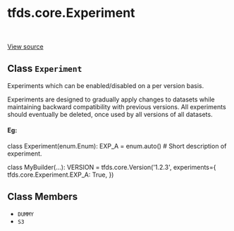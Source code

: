 <div itemscope itemtype="http://developers.google.com/ReferenceObject">
<meta itemprop="name" content="tfds.core.Experiment" />
<meta itemprop="path" content="Stable" />
<meta itemprop="property" content="DUMMY"/>
<meta itemprop="property" content="S3"/>
</div>

# tfds.core.Experiment

<!-- Insert buttons -->

<table class="tfo-notebook-buttons tfo-api" align="left">
</table>

<a target="_blank" href="https://github.com/tensorflow/datasets/tree/master/tensorflow_datasets/core/utils/version.py">View
source</a>

## Class `Experiment`

<!-- Start diff -->
Experiments which can be enabled/disabled on a per version basis.

<!-- Placeholder for "Used in" -->

Experiments are designed to gradually apply changes to datasets while
maintaining backward compatibility with previous versions. All experiments
should eventually be deleted, once used by all versions of all datasets.

#### Eg:

class Experiment(enum.Enum): EXP_A = enum.auto() # Short description of
experiment.

class MyBuilder(...): VERSION = tfds.core.Version('1.2.3', experiments={
tfds.core.Experiment.EXP_A: True, })

## Class Members

*   `DUMMY` <a id="DUMMY"></a>
*   `S3` <a id="S3"></a>
